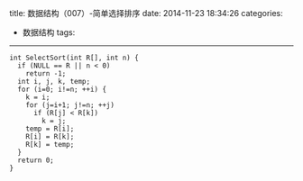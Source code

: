 title: 数据结构（007）-简单选择排序
date: 2014-11-23 18:34:26
categories:
- 数据结构
tags:
---
```
int SelectSort(int R[], int n) {
  if (NULL == R || n < 0)
    return -1;
  int i, j, k, temp;
  for (i=0; i!=n; ++i) {
    k = i;
	for (j=i+1; j!=n; ++j)
	  if (R[j] < R[k])
	    k = j;
	temp = R[i];
	R[i] = R[k];
	R[k] = temp;
  }
  return 0;
}
```
